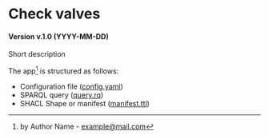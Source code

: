 [//]: # (AUTOMATICALLY GENERATED DO NOT MODIFY)

# Check valves
#### Version v.1.0 (YYYY-MM-DD)
Short description

The app[^1] is structured as follows:
- Configuration file ([config.yaml](config.yaml))
- SPARQL query ([query.rq](query.rq))
- SHACL Shape or manifest ([manifest.ttl](manifest.ttl))

[^1]: by Author Name - example@mail.com 
